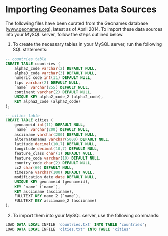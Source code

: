 Importing Geonames Data Sources
===============================

The following files have been curated from the Geonames database (www.geonames.org), latest as of April 2014. To import these data sources into your MySQL server, follow the steps outlined below.

1. To create the necessary tables in your MySQL server, run the following SQL statements:

```sql	
-- countries table
CREATE TABLE countries (
	alpha2_code varchar(2) DEFAULT NULL,
	alpha3_code varchar(3) DEFAULT NULL,
	numeric_code int(11) DEFAULT NULL,
	fips varchar(2) DEFAULT NULL,
	`name` varchar(255) DEFAULT NULL,
	continent varchar(2) DEFAULT NULL,
	UNIQUE KEY alpha2_code_2 (alpha2_code),
	KEY alpha2_code (alpha2_code)
); 

-- cities table
CREATE TABLE cities (
	geonameid int(11) DEFAULT NULL,
	`name` varchar(200) DEFAULT NULL,
	asciiname varchar(200) DEFAULT NULL,
	alternatenames varchar(5000) DEFAULT NULL,
	latitude decimal(10,7) DEFAULT NULL,
	longitude decimal(10,7) DEFAULT NULL,
	feature_class char(1) DEFAULT NULL,
	feature_code varchar(10) DEFAULT NULL,
	country_code char(2) DEFAULT NULL,
	cc2 char(60) DEFAULT NULL,
	timezone varchar(100) DEFAULT NULL,
	modification_date date DEFAULT NULL,
	UNIQUE KEY geonameid (geonameid),
	KEY `name` (`name`),
	KEY asciiname (asciiname),
	FULLTEXT KEY name_2 (`name`),
	FULLTEXT KEY asciiname_2 (asciiname)
);
```
	
2. To import them into your MySQL server, use the following commands:

```sql
LOAD DATA LOCAL INFILE 'countries.txt' INTO TABLE 'countries';
LOAD DATA LOCAL INFILE 'cities.txt' INTO TABLE 'cities'
```